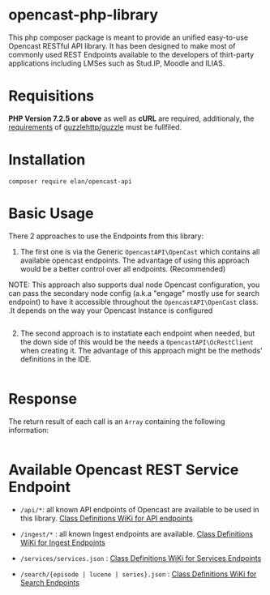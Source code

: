 # opencast-php-library
This php composer package is meant to provide an unified easy-to-use Opencast RESTful API library. It has been designed to make most of commonly used REST Endpoints available to the developers of thirt-party applications including LMSes such as Stud.IP, Moodle and ILIAS.

# Requisitions
<b>PHP Version 7.2.5 or above</b> as well as <b>cURL</b> are required, additionaly, the <a href="https://docs.guzzlephp.org/en/stable/overview.html#requirements" target="_blank">requirements</a> of <a href="https://packagist.org/packages/guzzlehttp/guzzle#7.0.0" target="_blank">guzzlehttp/guzzle</a> must be fullfiled.

# Installation
`composer require elan/opencast-api`

# Basic Usage
There 2 approaches to use the Endpoints from this library:

1. The first one is via the Generic `OpencastAPI\OpenCast` which contains all available opencast endpoints. The advantage of using this approach would be a better control over all endpoints. (Recommended)

NOTE: This approach also supports dual node Opencast configuration, you can pass the secondary node config (a.k.a "engage" mostly use for search endpoint) to have it accessible throughout the `OpencastAPI\OpenCast` class. 
.It depends on the way your Opencast Instance is configured
```php

```

2. The second approach is to instatiate each endpoint when needed, but the down side of this would be the needs a `OpencastAPI\OcRestClient` when creating it. The advantage of this approach might be the methods' definitions in the IDE.

```php

```
# Response
The return result of each call is an `Array` containing the following information:
```php

```


# Available Opencast REST Service Endpoint

- `/api/*`: all known API endpoints of Opencast are available to be used in this library. <a href="" target="_blank">Class Definitions WiKi for API endpoints</a>
  
- `/ingest/*` : all known Ingest endpoints are available. <a href="" target="_blank">Class Definitions WiKi for Ingest Endpoints</a>

- `/services/services.json` : <a href="" target="_blank">Class Definitions WiKi for Services Endpoints</a>

- `/search/{episode | lucene | series}.json` : <a href="" target="_blank">Class Definitions WiKi for Search Endpoints</a>
